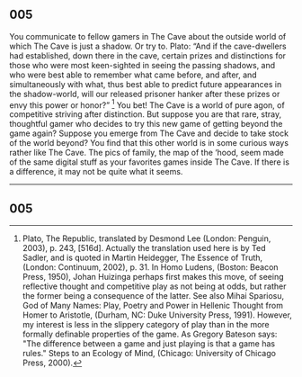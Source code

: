 ## 005

You communicate to fellow gamers in The Cave about the outside world of which The Cave is just a shadow. Or try to. Plato: “And if the cave-dwellers had established, down there in the cave, certain prizes and distinctions for those who were most keen-sighted in seeing the passing shadows, and who were best able to remember what came before, and after, and simultaneously with what, thus best able to predict future appearances in the shadow-world, will our released prisoner hanker after these prizes or envy this power or honor?” [^1] You bet! The Cave is a world of pure agon, of competitive striving after distinction. But suppose you are that rare, stray, thoughtful gamer who decides to try this new game of getting beyond the game again? Suppose you emerge from The Cave and decide to take stock of the world beyond? You find that this other world is in some curious ways rather like The Cave. The pics of family, the map of the ‘hood, seem made of the same digital stuff as your favorites games inside The Cave. If there is a difference, it may not be quite what it seems.


[^1]: Plato, The Republic, translated by Desmond Lee (London: Penguin, 2003), p. 243, [516d]. Actually the translation used here is by Ted Sadler, and is quoted in Martin Heidegger, The Essence of Truth, (London: Continuum, 2002), p. 31. In Homo Ludens, (Boston: Beacon Press, 1950), Johan Huizinga perhaps first makes this move, of seeing reflective thought and competitive play as not being at odds, but rather the former being a consequence of the latter. See also Mihai Spariosu, God of Many Names: Play, Poetry and Power in Hellenic Thought from Homer to Aristotle, (Durham, NC: Duke University Press, 1991). However, my interest is less in the slippery category of play than in the more formally definable properties of the game. As Gregory Bateson says: "The difference between a game and just playing is that a game has rules." Steps to an Ecology of Mind, (Chicago: University of Chicago Press, 2000). 

---

## 005
